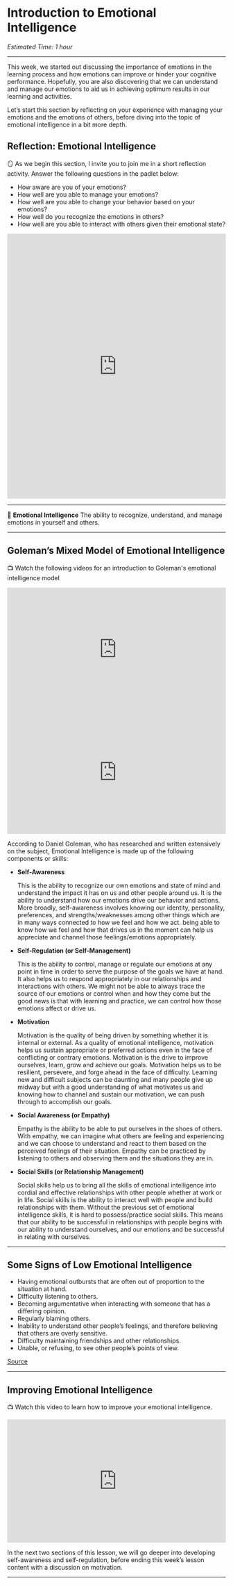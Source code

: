 # Introduction to Emotional Intelligence

*Estimated Time: 1 hour*

---

This week, we started out discussing the importance of emotions in the learning process and how emotions can improve or hinder your cognitive performance. Hopefully, you are also discovering that we can understand and manage our emotions to aid us in achieving optimum results in our learning and activities.

Let’s start this section by reflecting on your experience with managing your emotions and the emotions of others, before diving into the topic of emotional intelligence in a bit more depth.

## Reflection: Emotional Intelligence

<aside>

🪞 As we begin this section, I invite you to join me in a short reflection activity. Answer the following questions in the padlet below:

- How aware are you of your emotions?
- How well are you able to manage your emotions?
- How well are you able to change your behavior based on your emotions?
- How well do you recognize the emotions in others?
- How well are you able to interact with others given their emotional state?
</aside>

<div style="border:1px solid rgba(0,0,0,0.1);border-radius:2px;box-sizing:border-box;overflow:hidden;position:relative;width:100%;background:#F4F4F4"><iframe src="https://padlet.com/curriculumpad/qf9s3y83nltct1vc" frameborder="0" allow="camera;microphone;geolocation" style="width:100%;height:608px;display:block;padding:0;margin:0"></iframe></div>

---

<aside>


📙 **Emotional Intelligence**
The ability to recognize, understand, and manage emotions in yourself and others.

</aside>

---
<!--
## Mayer and Salovey’s PUUM Model of Emotional Intelligence

<aside>


📺 Watch the following video on one of the foundational emotional intelligence models developed by Mayer and Salovey

</aside>

<div style="position: relative; padding-bottom: 56.25%; height: 0;"><iframe src="https://www.youtube.com/embed/eUTWeq_9OZ4" title="YouTube video player" frameborder="0" allow="accelerometer; autoplay; clipboard-write; encrypted-media; gyroscope; picture-in-picture" allowfullscreen style="position: absolute; top: 0; left: 0; width: 100%; height: 100%;"></iframe></div>


- **P** = Perceiving Emotions
    
    > the ability to detect and decipher emotions in faces, pictures, voices, and cultural artifacts—including the ability to identify one's own emotions. Perceiving emotions represents a basic aspect of emotional intelligence, as it makes all other processing of emotional information possible.
    > 
- **U** = Using Emotions
    
    > the ability to harness emotions to facilitate various cognitive activities, such as thinking and problem-solving. The emotionally intelligent person can capitalize fully upon his or her changing moods in order to best fit the task at hand.
    > 
- **U** = Understanding Emotions
    
    > the ability to comprehend emotion language and to appreciate complicated relationships among emotions. For example, understanding emotions encompasses the ability to be sensitive to slight variations between emotions, and the ability to recognize and describe how emotions evolve over time.
    > 
- **M** = Managing Emotions
    
    > the ability to regulate emotions in both ourselves and in others. Therefore, the emotionally intelligent person can harness emotions, even negative ones, and manage them to achieve intended goals.
    > 
    
[Source](https://en.wikipedia.org/wiki/Emotional_intelligence)

---

-->

## Goleman’s Mixed Model of Emotional Intelligence

<aside>


📺 Watch the following videos for an introduction to Goleman's emotional intelligence model

</aside>

<div style="position: relative; padding-bottom: 56.25%; height: 0;"><iframe src="https://www.youtube.com/embed/LgUCyWhJf6s" title="YouTube video player" frameborder="0" allow="accelerometer; autoplay; clipboard-write; encrypted-media; gyroscope; picture-in-picture" allowfullscreen style="position: absolute; top: 0; left: 0; width: 100%; height: 100%;"></iframe></div>



<div style="position: relative; padding-bottom: 56.25%; height: 0;"><iframe src="https://www.youtube.com/embed/cAgGn4EACzQ" title="YouTube video player" frameborder="0" allow="accelerometer; autoplay; clipboard-write; encrypted-media; gyroscope; picture-in-picture" allowfullscreen style="position: absolute; top: 0; left: 0; width: 100%; height: 100%;"></iframe></div>


According to Daniel Goleman, who has researched and written extensively on the subject, Emotional Intelligence is made up of the following components or skills:

- **Self-Awareness**
    
    This is the ability to recognize our own emotions and state of mind and understand the impact it has on us and other people around us.  It is the ability to understand how our emotions drive our behavior and actions. More broadly, self-awareness involves knowing our identity, personality, preferences, and strengths/weaknesses among other things which are in many ways connected to how we feel and how we act. being able to know how we feel and how that drives us in the moment can help us appreciate and channel those feelings/emotions appropriately.
    
- **Self-Regulation (or Self-Management)**
    
    This is the ability to control, manage or regulate our emotions at any point in time in order to serve the purpose of the goals we have at hand. It also helps us to respond appropriately in our relationships and interactions with others. We might not be able to always trace the source of our emotions or control when and how they come but the good news is that with learning and practice, we can control how those emotions affect or drive us.
    
- **Motivation**
    
    Motivation is the quality of being driven by something whether it is internal or external. As a quality of emotional intelligence, motivation helps us sustain appropriate or preferred actions even in the face of conflicting or contrary emotions. Motivation is the drive to improve ourselves, learn, grow and achieve our goals. Motivation helps us to be resilient, persevere, and forge ahead in the face of difficulty. Learning new and difficult subjects can be daunting and many people give up midway but with a good understanding of what motivates us and knowing how to channel and sustain our motivation, we can push through to accomplish our goals. 
    
- **Social Awareness (or Empathy)**
    
    Empathy is the ability to be able to put ourselves in the shoes of others. With empathy, we can imagine what others are feeling and experiencing and we can choose to understand and react to them based on the perceived feelings of their situation. Empathy can be practiced by listening to others and observing them and the situations they are in.  
    
- **Social Skills (or Relationship Management)**
    
    Social skills help us to bring all the skills of emotional intelligence into cordial and effective relationships with other people whether at work or in life. Social skills is the ability to interact well with people and build relationships with them. Without the previous set of emotional intelligence skills, it is hard to possess/practice social skills. This means that our ability to be successful in relationships with people begins with our ability to understand ourselves, and our emotions and be successful in relating with ourselves.

---

## Some Signs of Low Emotional Intelligence

- Having emotional outbursts that are often out of proportion to the situation at hand.
- Difficulty listening to others.
- Becoming argumentative when interacting with someone that has a differing opinion.
- Regularly blaming others.
- Inability to understand other people’s feelings, and therefore believing that others are overly sensitive.
- Difficulty maintaining friendships and other relationships.
- Unable, or refusing, to see other people’s points of view.

[Source](https://positivepsychology.com/emotional-intelligence-examples)

---

## Improving Emotional Intelligence

<aside>


📺 Watch this video to learn how to improve your emotional intelligence.

</aside>

<div style="position: relative; padding-bottom: 56.25%; height: 0;"><iframe src="https://www.youtube.com/embed/n9h8fG1DKhA" title="YouTube video player" frameborder="0" allow="accelerometer; autoplay; clipboard-write; encrypted-media; gyroscope; picture-in-picture" allowfullscreen style="position: absolute; top: 0; left: 0; width: 100%; height: 100%;"></iframe></div>

In the next two sections of this lesson, we will go deeper into developing self-awareness and self-regulation, before ending this week’s lesson content with a discussion on motivation.

---

